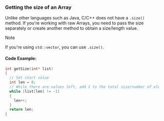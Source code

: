 
### Getting the size of an Array

Unlike other languages such as Java, C/C++ does not have a `.size()` method. If you're working with raw Arrays, you need to pass the size separately or create another method to obtain a size/length value. 

   > [!NOTE]
>If you're using `std::vector`, you can use `.size()`.

#### Code Example:

```cpp
int getSize(int* list)
{
  // Set start value
  int len = 0;
  // While there are values left, add 1 to the total size/number of elements.
  while (list[len] != -1)
  {
    len++;
  }
  return len;
}

```